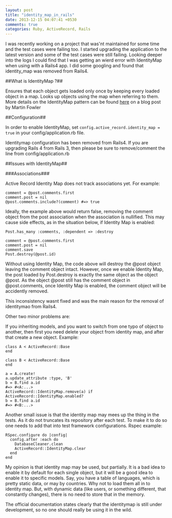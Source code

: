 ```yaml
---
layout: post
title: "identity_map_in_rails"
date: 2013-12-15 04:07:41 +0530
comments: true
categories: Ruby, ActiveRecord, Rails
---
```


I was recently working on a project that was'nt maintained for some time and the test cases were failing too. I started upgrading the application to the latest version and some of the test cases were still failing.
Looking deeper into the logs I could find that I was getting an wierd error with IdentityMap when using with a Rails4 app. I did some googling and found that identity_map was removed from Rails4.

##What is IdentityMap ?##

Ensures that each object gets loaded only once by keeping every loaded object in a map. Looks up objects using the map when referring to them. More details on the IdentityMap pattern can be found [here]('http://www.martinfowler.com/eaaCatalog/identityMap.html') on a blog post by Martin Fowler

<!--more -->

##Configuration##

In order to enable IdentityMap, set `config.active_record.identity_map = true` in your config/application.rb file.

Identitymap configuration has been removed from Rails4. If you are upgrading Rails 4 from Rails 3, then please be sure to remove/comment the line from config/application.rb

##Issues with IdentityMap##

###Associations###

Active Record Identity Map does not track associations yet. For example:

    comment = @post.comments.first
    comment.post = nil
    @post.comments.include?(comment) #=> true

Ideally, the example above would return false, removing the comment object from the post association when the association is nullified. This may cause side effects, as in the situation below, if Identity Map is enabled:

    Post.has_many :comments, :dependent => :destroy

    comment = @post.comments.first
    comment.post = nil
    comment.save
    Post.destroy(@post.id)

Without using Identity Map, the code above will destroy the @post object leaving the comment object intact. However, once we enable Identity Map, the post loaded by Post.destroy is exactly the same object as the object @post. As the object @post still has the comment object in @post.comments, once Identity Map is enabled, the comment object will be accidently removed.

This inconsistency wasnt fixed and was the main reason for the removal of identitymao from Rails4.

Other two minor problems are:

If you inheriting models, and you want to switch from one typo of object to another, then first you need delete your object from identity map, and after that create a new object. Example:

    class A < ActiveRecord::Base
    end

    class B < ActiveRecord::Base
    end

    a = A.create!
    a.update_attribute :type, 'B'
    b = B.find a.id
    #=> #<A:...>
    ActiveRecord::IdentityMap.remove(a) if ActiveRecord::IdentityMap.enabled?
    b = B.find a.id
    #=> #<B:...>

Another small issue is that the identity map may mees up the thing in the tests. As it do not truncates its repository after each test. To make it to do so one needs to add that into test framework configurations. Rspec example:

    RSpec.configure do |config|
      config.after :each do
        DatabaseCleaner.clean
        ActiveRecord::IdentityMap.clear
      end
    end

My opinion is that identity map may be used, but partially. It is a bad idea to enable it by default for each single object, but it will be a good idea to enable it to specific models. Say, you have a table of languages, which is pretty static data, or may by countries. Why not to load them all in to identity map. But, with dynamic data (like users, or something different, that constantly changes), there is no need to store that in the memory.

The official documentation states clearly that the identitymap is still under development, so no one should really be using it in the wild.